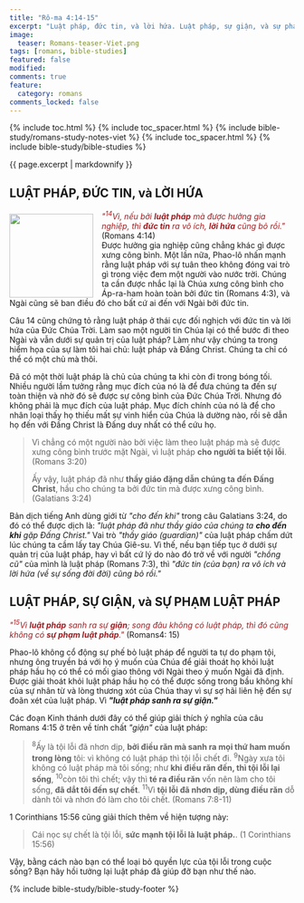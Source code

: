 ```yaml
---
title: "Rô-ma 4:14-15"
excerpt: "Luật pháp, đức tin, và lời hứa. Luật pháp, sự giận, và sự phạm luật pháp."
image:
  teaser: Romans-teaser-Viet.png
tags: [romans, bible-studies]
featured: false
modified:
comments: true
feature:
  category: romans
comments_locked: false
---
```


{% include toc.html %}
{% include toc_spacer.html %}
{% include bible-study/romans-study-notes-viet %}
{% include toc_spacer.html %}
{% include bible-study/bible-studies %}

{{ page.excerpt | markdownify }}

## LUẬT PHÁP, ĐỨC TIN, và LỜI HỨA

<div>
<p>
<img alt src="http://vacsf.org/assets/images/Romans-teaser-Viet.png" style="border: 0px none; margin: 7px 15px 0px 0px; max-width: 100%; height: 148px; padding: 0px; float: left;">
    <span style="color: rgb(159, 29, 33);"><i>"<sup>14</sup>Vì, nếu bởi <strong>luật pháp</strong> mà được hưởng gia nghiệp, thì <strong>đức tin</strong> ra vô ích, <strong>lời hứa</strong> cũng bỏ rồi."</i></span> (Romans 4:14)<br />Được hưởng gia nghiệp cũng chẳng khác gì được xưng công bình. Một lần nữa, Phao-lô nhấn mạnh rằng luật pháp với sự tuân theo không đóng vai trò gì trong việc đem một người vào nước trời. Chúng ta cần được nhắc lại là Chúa xưng công bình cho Áp-ra-ham hoàn toàn bởi đức tin (Romans 4:3), và Ngài cũng sẽ ban điều đó cho bất cứ ai đến với Ngài bởi đức tin.</p>
</div>

Câu 14 cũng chứng tỏ rằng luật pháp ở thái cực đối nghịch với đức tin và lời hứa của Đức Chúa Trời. Làm sao một người tin Chúa lại có thể bước đi theo Ngài và vẫn dưới sự quản trị của luật pháp? Làm như vậy chúng ta trong hiểm họa của sự làm tôi hai chủ: luật pháp và Đấng Christ. Chúng ta chỉ có thể có một chủ mà thôi.

Đã có một thời luật pháp là chủ của chúng ta khi còn đi trong bóng tối. Nhiều người lầm tưởng rằng mục đích của nó là để đưa chúng ta đến sự toàn thiện và nhờ đó sẽ được sự công bình của Đức Chúa Trời. Nhưng đó không phải là mục đích của luật pháp. Mục đích chính của nó là để cho nhân loại thấy họ thiếu mất sự vinh hiển của Chúa là dường nào, rồi sẽ dẫn họ đến với Đấng Christ là Đấng duy nhất có thể cứu họ.

> Vì chẳng có một người nào bởi việc làm theo luật pháp mà sẽ được xưng công bình trước mặt Ngài, vì luật pháp <strong>cho người ta biết tội lỗi</strong>. (Romans 3:20)
>
> Ấy vậy, luật pháp đã như <strong>thầy giáo đặng dẫn chúng ta đến Ðấng Christ</strong>, hầu cho chúng ta bởi đức tin mà được xưng công bình. (Galatians 3:24)

Bản dịch tiếng Anh dùng giới từ *"cho đến khi"* trong câu Galatians 3:24, do đó có thể được dịch là: *"luật pháp đã như thầy giáo của chúng ta <strong>cho đến khi</strong> gặp Đấng Christ."* Vai trò *"thầy giáo (guardian)"* của luật pháp chấm dứt lúc chúng ta cầm lấy tay Chúa Giê-su. Vì thế, nếu bạn tiếp tục ở dưới sự quản trị của luật pháp, hay vì bất cứ lý do nào đó trở về với người *"chồng cũ"* của mình là luật pháp (Romans 7:3), thì *"đức tin (của bạn) ra vô ích và lời hứa (về sự sống đời đời) cũng bỏ rồi."*

## LUẬT PHÁP, SỰ GIẬN, và SỰ PHẠM LUẬT PHÁP

<span style="color: rgb(159, 29, 33);">
<i>"<sup>15</sup>Vì <strong>luật pháp</strong> sanh ra sự <strong>giận</strong>; song đâu không có luật pháp, thì đó cũng không có <strong>sự phạm luật pháp</strong>."</i></span> (Romans4: 15)

Phao-lô không cổ động sự phế bỏ luật pháp để người ta tự do phạm tội, nhưng ông truyền bá với họ ý muốn của Chúa để giải thoát họ khỏi luật pháp hầu họ có thể có mối giao thông với Ngài theo ý muốn Ngài đã định. Được giải thoát khỏi luật pháp hầu họ có thể được sống trong bầu không khí của sự nhân từ và lòng thương xót của Chúa thay vì sự sợ hãi liên hệ đến sự đoãn xét của luật pháp. Vì ***"luật pháp sanh ra sự giận."***

Các đoạn Kinh thánh dưới đây có thể giúp giải thích ý nghĩa của câu Romans 4:15 ở trên về tính chất *"giận"* của luật pháp:

> <sup>8</sup>Ấy là tội lỗi đã nhơn dịp, <strong>bởi điều răn mà sanh ra mọi thứ ham muốn trong lòng</strong> tôi: vì không có luật pháp thì tội lỗi chết đi.
> <sup>9</sup>Ngày xưa tôi không có luật pháp mà tôi sống; như <strong>khi điều răn đến, thì tội lỗi lại sống</strong>,
> <sup>10</sup>còn tôi thì chết; vậy thì <strong>té ra điều răn</strong> vốn nên làm cho tôi sống, <strong>đã dắt tôi đến sự chết</strong>.
> <sup>11</sup>Vì <strong>tội lỗi đã nhơn dịp, dùng điều răn</strong> dỗ dành tôi và nhơn đó làm cho tôi chết. (Romans 7:8-11)

1 Corinthians 15:56 cũng giải thích thêm về hiện tượng này:

> Cái nọc sự chết là tội lỗi, <strong>sức mạnh tội lỗi là luật pháp.</strong>. (1 Corinthians 15:56)

Vậy, bằng cách nào bạn có thể loại bỏ quyền lực của tội lỗi trong cuộc sống? Bạn hãy hồi tưởng lại luật pháp đã giúp đỡ bạn như thế nào.


{% include bible-study/bible-study-footer %}
